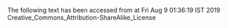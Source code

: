 The following text has been accessed from at Fri Aug 9 01:36:19 IST 2019
Creative_Commons_Attribution-ShareAlike_License
